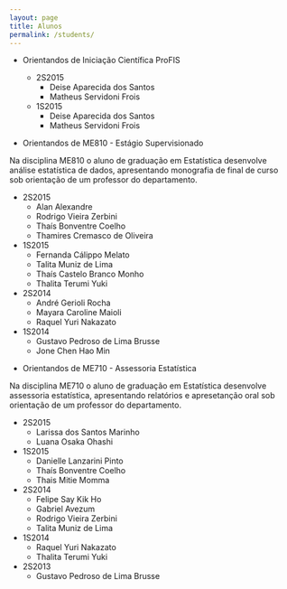 ```yaml
---
layout: page
title: Alunos
permalink: /students/
---
```



* Orientandos de Iniciação Científica ProFIS

  + 2S2015
      + Deise Aparecida dos Santos  
      + Matheus Servidoni Frois
  + 1S2015
      + Deise Aparecida dos Santos
      + Matheus Servidoni Frois


* Orientandos de ME810 - Estágio Supervisionado

Na disciplina ME810 o aluno de graduação em Estatística desenvolve análise estatística de dados, apresentando monografia de final de curso sob orientação de um professor do departamento.

   + 2S2015
     + Alan Alexandre
     + Rodrigo Vieira Zerbini
     + Thaís Bonventre Coelho
     + Thamires Cremasco de Oliveira
   + 1S2015
      + Fernanda Cálippo Melato
      + Talita Muniz de Lima
      + Thaís Castelo Branco Monho
      + Thalita Terumi Yuki
   + 2S2014
      + André Gerioli Rocha
      + Mayara Caroline Maioli
      + Raquel Yuri Nakazato
   + 1S2014
      + Gustavo Pedroso de Lima Brusse
      + Jone Chen Hao Min

* Orientandos de ME710 - Assessoria Estatística

Na disciplina ME710 o aluno de graduação em Estatística desenvolve assessoria estatística, apresentando relatórios e apresetanção oral sob orientação de um professor do departamento.

   + 2S2015
      + Larissa dos Santos Marinho
      + Luana Osaka Ohashi
   + 1S2015
      + Danielle Lanzarini Pinto
      + Thaís Bonventre Coelho
      + Thais Mitie Momma
   + 2S2014
      + Felipe Say Kik Ho
      + Gabriel Avezum
      + Rodrigo Vieira Zerbini
      + Talita Muniz de Lima
   + 1S2014
      + Raquel Yuri Nakazato
      + Thalita Terumi Yuki
   + 2S2013
      + Gustavo Pedroso de Lima Brusse
